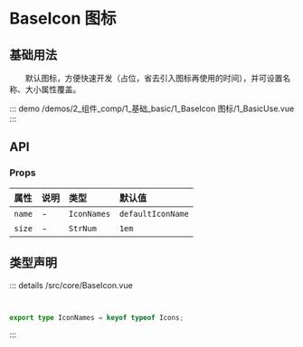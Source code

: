 # BaseIcon 图标


## 基础用法

&emsp;&emsp;默认图标，方便快速开发（占位，省去引入图标再使用的时间），并可设置名称、大小属性覆盖。

::: demo 
/demos/2_组件_comp/1_基础_basic/1_BaseIcon 图标/1_BasicUse.vue
:::



## API 
### Props

|属性|说明|类型|默认值|
|:---|:---|:---|:---|
|`name`|-|`IconNames`|`defaultIconName`|
|`size`|-|`StrNum`|`1em`|



## 类型声明
::: details
/src/core/BaseIcon.vue

``` ts


export type IconNames = keyof typeof Icons;


```

:::  


